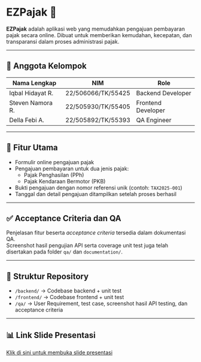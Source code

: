 # EZPajak 🧾

**EZPajak** adalah aplikasi web yang memudahkan pengajuan pembayaran pajak secara online. Dibuat untuk memberikan kemudahan, kecepatan, dan transparansi dalam proses administrasi pajak.

---

## 👤 Anggota Kelompok

| Nama Lengkap         | NIM                 | Role                |
|----------------------|---------------------|---------------------|
| Iqbal Hidayat R.     | 22/506066/TK/55425  | Backend Developer   |
| Steven Namora R.     | 22/505930/TK/55405  | Frontend Developer  |
| Della Febi A.        | 22/505892/TK/55393  | QA Engineer         |

---

## 🚀 Fitur Utama

- Formulir online pengajuan pajak  
- Pengajuan pembayaran untuk dua jenis pajak:
  - Pajak Penghasilan (PPh)
  - Pajak Kendaraan Bermotor (PKB)
- Bukti pengajuan dengan nomor referensi unik (contoh: `TAX2025-001`)
- Tanggal dan detail pengajuan ditampilkan setelah proses berhasil

---

## ✅ Acceptance Criteria dan QA

Penjelasan fitur beserta *acceptance criteria* tersedia dalam dokumentasi QA.  
Screenshot hasil pengujian API serta coverage unit test juga telah disertakan pada folder `qa/` dan `documentation/`.

---

## 🧪 Struktur Repository

- `/backend/` → Codebase backend + unit test  
- `/frontend/` → Codebase frontend + unit test  
- `/qa/` → User Requirement, test case, screenshot hasil API testing, dan acceptance criteria 

---

## 📊 Link Slide Presentasi

[Klik di sini untuk membuka slide presentasi](https://www.canva.com/design/DAGnuuA_wso/hbnjTQze3_ckJjwMgygw4w/edit?utm_content=DAGnuuA_wso&utm_campaign=designshare&utm_medium=link2&utm_source=sharebutton)
